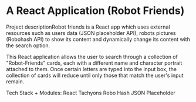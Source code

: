 # A React Application (Robot Friends)

Project descriptionRobot friends is a React app which uses external resources such as users data (JSON placeholder API), robots pictures (Robohash API) to show its content and dynamically change its content with the search option.

This React application allows the user to search through a collection of "Robot-Friends" cards, each with a different name and character portrait attached to them. Once certain letters are typed into the input box, the collection of cards will reduce until only those that match the user's input remain.

Tech Stack + Modules:
React 
Tachyons
Robo Hash
JSON Placeholder
